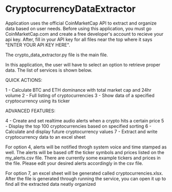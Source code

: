 # CryptocurrencyDataExtractor
Application uses the official CoinMarketCap API to extract and organize data based on user needs. Before using this application, you must go CoinMarketCap.com and create a free developer's account to recieve your api key. After, fill in your API key for all files near the top where it says "ENTER YOUR API KEY HERE".

The crypto_data_extractor.py file is the main file.


In this application, the user will have to select an option to retrieve proper data. The list of services is shown below.

QUICK ACTIONS: 

1 - Calculate BTC and ETH dominance with total market cap and 24hr volume
2 - Full listing of cryptocurrencies
3 - Show data of a specified cryptocurrency using its ticker

ADVANCED FEATURES: 

4 - Create and set realtime audio alerts when a crypto hits a certain price
5 - Display the top 100 cryptocurrencies based on specified sorting
6 - Calculate and display future cryptocurrency values
7 - Extract and write cryptocurrency data to an excel sheet


For option 4, alerts will be notified throgh system voice and time stamped as well. The alerts will be based off the ticker symbols and prices listed on the my_alerts.csv file. There are currently some example tickers and prices in the file. Please edit your desired alerts accordingly in the csv file.

For option 7, an excel sheet will be generated called cryptocurrencies.xlsx. After the file is generated through running the service, you can open it up to find all the extracted data neatly organized


